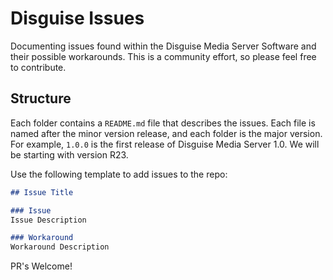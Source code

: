 # Disguise Issues

Documenting issues found within the Disguise Media Server Software and their possible workarounds. This is a community effort, so please feel free to contribute.

## Structure

Each folder contains a `README.md` file that describes the issues. Each file is named after the minor version release, and each folder is the major version. For example, `1.0.0` is the first release of Disguise Media Server 1.0. We will be starting with version R23.

Use the following template to add issues to the repo:

```markdown
## Issue Title

### Issue
Issue Description

### Workaround
Workaround Description


```

PR's Welcome!

